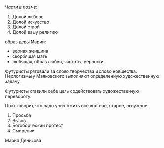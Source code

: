 *Части в поэме*:
1) Долой любовь
2) Долой искусство
3) Долой строй
4) Долой вашу религию

образ девы Марии:
- верная женщина
- скорбящая мать
- любящая, образ любви, чистоты, верности

Футуристы ратовали за слово творчества и слово новшества. Неологизмы у Маяковского выполняют определенную художественную задачу.

Футуристы ставили себе цель содействовать художественную перевороту.

Поэт говорит, что надо уничтожить все костное, старое, ненужное.

1) Просьба
2) Вызов
3) Богоборческий протест
4) Смирение

Мария Денисова

